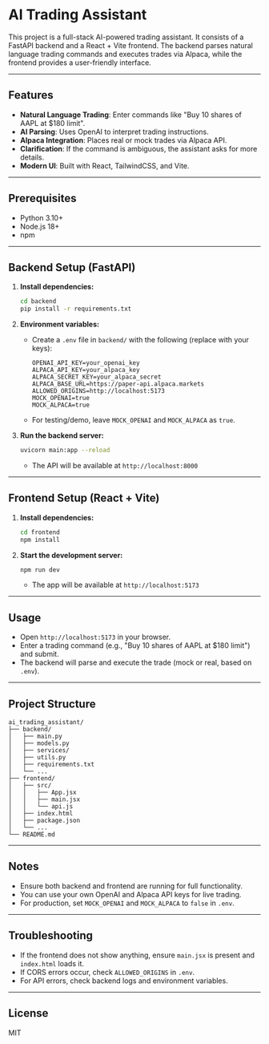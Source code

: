 # AI Trading Assistant

This project is a full-stack AI-powered trading assistant. It consists of a FastAPI backend and a React + Vite frontend. The backend parses natural language trading commands and executes trades via Alpaca, while the frontend provides a user-friendly interface.

---

## Features
- **Natural Language Trading**: Enter commands like "Buy 10 shares of AAPL at $180 limit".
- **AI Parsing**: Uses OpenAI to interpret trading instructions.
- **Alpaca Integration**: Places real or mock trades via Alpaca API.
- **Clarification**: If the command is ambiguous, the assistant asks for more details.
- **Modern UI**: Built with React, TailwindCSS, and Vite.

---

## Prerequisites
- Python 3.10+
- Node.js 18+
- npm

---

## Backend Setup (FastAPI)

1. **Install dependencies:**
   ```bash
   cd backend
   pip install -r requirements.txt
   ```

2. **Environment variables:**
   - Create a `.env` file in `backend/` with the following (replace with your keys):
     ```env
     OPENAI_API_KEY=your_openai_key
     ALPACA_API_KEY=your_alpaca_key
     ALPACA_SECRET_KEY=your_alpaca_secret
     ALPACA_BASE_URL=https://paper-api.alpaca.markets
     ALLOWED_ORIGINS=http://localhost:5173
     MOCK_OPENAI=true
     MOCK_ALPACA=true
     ```
   - For testing/demo, leave `MOCK_OPENAI` and `MOCK_ALPACA` as `true`.

3. **Run the backend server:**
   ```bash
   uvicorn main:app --reload
   ```
   - The API will be available at `http://localhost:8000`

---

## Frontend Setup (React + Vite)

1. **Install dependencies:**
   ```bash
   cd frontend
   npm install
   ```

2. **Start the development server:**
   ```bash
   npm run dev
   ```
   - The app will be available at `http://localhost:5173`

---

## Usage
- Open `http://localhost:5173` in your browser.
- Enter a trading command (e.g., "Buy 10 shares of AAPL at $180 limit") and submit.
- The backend will parse and execute the trade (mock or real, based on `.env`).

---

## Project Structure
```
ai_trading_assistant/
├── backend/
│   ├── main.py
│   ├── models.py
│   ├── services/
│   ├── utils.py
│   ├── requirements.txt
│   └── ...
├── frontend/
│   ├── src/
│   │   ├── App.jsx
│   │   ├── main.jsx
│   │   └── api.js
│   ├── index.html
│   ├── package.json
│   └── ...
└── README.md
```

---

## Notes
- Ensure both backend and frontend are running for full functionality.
- You can use your own OpenAI and Alpaca API keys for live trading.
- For production, set `MOCK_OPENAI` and `MOCK_ALPACA` to `false` in `.env`.

---

## Troubleshooting
- If the frontend does not show anything, ensure `main.jsx` is present and `index.html` loads it.
- If CORS errors occur, check `ALLOWED_ORIGINS` in `.env`.
- For API errors, check backend logs and environment variables.

---

## License
MIT